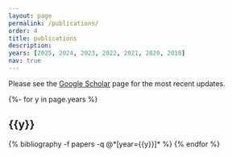```yaml
---
layout: page
permalink: /publications/
order: 4
title: publications
description: 
years: [2025, 2024, 2023, 2022, 2021, 2020, 2018]
nav: true
---
```


Please see the [Google Scholar](https://scholar.google.com/citations?hl=en&user=Ro9JqbEAAAAJ&view_op=list_works&sortby=pubdate) page for the most recent updates.

<!-- _pages/publications.md -->
<div class="publications">

{%- for y in page.years %}
  <h2 class="year">{{y}}</h2>
  {% bibliography -f papers -q @*[year={{y}}]* %}
{% endfor %}

</div>
 
